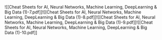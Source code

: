 ![[Cheat Sheets for AI, Neural Networks, Machine Learning, DeepLearning & Big Data (1)-7.pdf]]![[Cheat Sheets for AI, Neural Networks, Machine Learning, DeepLearning & Big Data (1)-8.pdf]]![[Cheat Sheets for AI, Neural Networks, Machine Learning, DeepLearning & Big Data (1)-9.pdf]]![[Cheat Sheets for AI, Neural Networks, Machine Learning, DeepLearning & Big Data (1)-10.pdf]]